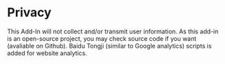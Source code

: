 # Privacy

This Add-In will not collect and/or transmit user information. As this add-in is an open-source project, you may check source code if you want (avaliable on Github). Baidu Tongji (similar to Google analytics) scripts is added for website analytics.
